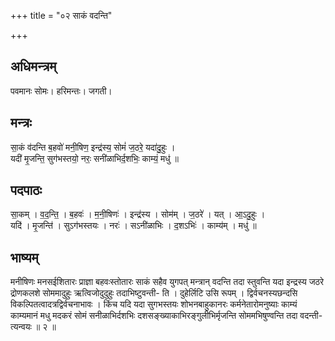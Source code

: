 +++
title = "०२ साकं वदन्ति"

+++
## अधिमन्त्रम्
पवमानः सोमः। हरिमन्तः। जगती।

## मन्त्रः
सा॒कं व॑दन्ति ब॒हवो॑ मनी॒षिण॒ इन्द्र॑स्य॒ सोमं॑ ज॒ठरे॒ यदा॑दु॒हुः ।  
यदी॑ मृ॒जन्ति॒ सुग॑भस्तयो॒ नरः॒ सनी॑ळाभिर्द॒शभिः॒ काम्यं॒ मधु॑ ॥

## पदपाठः
सा॒कम् । व॒द॒न्ति॒ । ब॒हवः॑ । म॒नी॒षिणः॑ । इन्द्र॑स्य । सोम॑म् । ज॒ठरे॑ । यत् । आ॒ऽदु॒हुः ।  
यदि॑ । मृ॒जन्ति॑ । सुऽग॑भस्तयः । नरः॑ । सऽनी॑ळाभिः । द॒शऽभिः॑ । काम्य॑म् । मधु॑ ॥

## भाष्यम्
मनीषिणः मनसईशितारः प्राज्ञा बहवःस्तोतारः साकं सहैव युगपत् मन्त्रान् वदन्ति तदा स्तुवन्ति यदा इन्द्रस्य जठरे द्रोणकलशे सोममादुहुः ऋत्विजोदुदुहुः तदाभिष्टुवन्ती- ति । दुहेर्लिटि उसि रूपम् । द्विर्वचनस्यछन्दसि विकल्पितत्वादत्रद्विर्वचनाभावः । किंच यदि यदा सुगभस्तयः शोभनबाहुकानरः कर्मनेतारोमनुष्याः काम्यं काम्यमानं मधु मदकरं सोमं सनीळाभिर्दशभिः दशसङ्ख्याकाभिरङ्गुलीभिर्मृजन्ति सोममभिषुण्वन्ति तदा वदन्ती- त्यन्वयः ॥ २ ॥